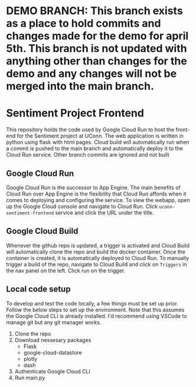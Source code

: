 # DEMO BRANCH: This branch exists as a place to hold commits and changes made for the demo for april 5th. This branch is not updated with anything other than changes for the demo and any changes will not be merged into the main branch.

# Sentiment Project Frontend
This repository holds the code used by Google Cloud Run to host the front-end for the Sentiment project at UConn. The web application is written in python using flask with html pages. Cloud build will automatically run when a commit is pushed to the main branch and automatically deploy it to the Cloud Run service. Other branch commits are ignored and not built

## Google Cloud Run
Google Cloud Run is the successor to App Engine. The main benefits of Cloud Run over App Engine is the flexibility that Cloud Run affords when it comes to deploying and configuring the service. To view the webapp, open up the Google Cloud console and navigate to Cloud Run. Click `uconn-sentiment-frontend` service and click the URL under the title.

## Google Cloud Build
Whenever the github repo is updated, a trigger is activated and Cloud Build will automatically clone the repo and build the docker container. Once the container is created, it is automatically deployed to Cloud Run. To manually trigger a build of the repo, navigate to Cloud Build and click on `Triggers` in the nav panel on the left. Click run on the trigger.

## Local code setup
To develop and test the code locally, a few things must be set up prior. Follow the below steps to set up the environment. Note that this assumes the Google Cloud CLI is already installed. I'd recommend using VSCode to manage git but any git manager works.
1. Clone the repo
2. Download nessesary packages
     - Flask
     - google-cloud-datastore
     - plotly
     - dash
4. Authenticate Google Cloud CLI
5. Run main.py
